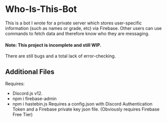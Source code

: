 # Who-Is-This-Bot
This is a bot I wrote for a private server which stores user-specific information (such as names or grade, etc) via Firebase.
Other users can use commands to fetch data and therefore know who they are messaging.

#### Note: This project is incomplete and still WIP.
There are still bugs and a total lack of error-checking.

## Additional Files
Requires:
- Discord.js v12.
- npm i firebase-admin
- npm i hastebin.js
Requires a config.json with Discord Authentication Token and a Firebase private key json file.
(Obviously requires Firebase Free Tier)
